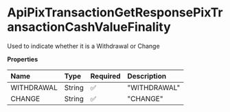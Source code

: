 # ApiPixTransactionGetResponsePixTransactionCashValueFinality

Used to indicate whether it is a Withdrawal or Change

**Properties**

| Name       | Type   | Required | Description  |
| :--------- | :----- | :------- | :----------- |
| WITHDRAWAL | String | ✅       | "WITHDRAWAL" |
| CHANGE     | String | ✅       | "CHANGE"     |

<!-- This file was generated by liblab | https://liblab.com/ -->
